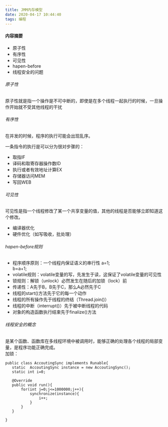 ```yaml
---
title: JMM内存模型
date: 2020-04-17 10:44:40
tags: 编程
---
```


#### 内容摘要 
- 原子性
- 有序性
- 可见性
- hapen-before
- 线程安全的问题

###### 原子性
原子性就是指一个操作是不可中断的，即使是在多个线程一起执行的时候，一旦操作开始就不受其他线程的干扰



###### 有序性
在并发的时候，程序的执行可能会出现乱序。 



一条指令的执行是可以分为很对步骤的：
- 取指IF
- 译码和取寄存器操作数ID
- 执行或者有效地址计算EX
- 存储器访问MEM
- 写回WEB


###### 可见性
可见性是指一个线程修改了某一个共享变量的值，其他的线程是否能够立即知道这个修改。
- 编译器优化
- 硬件优化（如写吸收，批处理）

###### hapen-before规则
- 程序顺序原则：一个线程内保证语义的串行性 a=1;  
b=a+1;
- volatile规则：volatile变量的写，先发生于读，这保证了volatile变量的可见性
- 锁规则：解锁（unlock）必然发生在随后的加锁（lock）前
- 传递性：A先于B，B先于C，那么A必然先于C
- 线程的start()方法先于它的每一个动作
- 线程的所有操作先于线程的终结（Thread.join()）
- 线程的中断（interrupt()）先于被中断线程的代码
- 对象的构造函数执行结束先于finalize()方法


###### 线程安全的概念
是某个函数、函数库在多线程环境中被调用时，能够正确的处理各个线程的局部变量，是程序功能正确完成。  
加锁：


```
public class AccoutingSync implements Runable{  
   static  AccoutingSync instance = new AccoutingSync();  
   static int i=0;
   
   @Override  
   public void run(){
       for(int j=0;j<=1000000;j++){
           synchronize(instance){  
               i++;  
           }
       }
   } 
    
}
```
